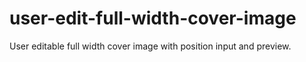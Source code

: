 # user-edit-full-width-cover-image
User editable full width cover image with position input and preview.
